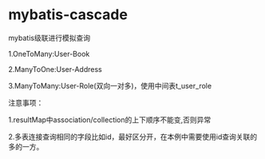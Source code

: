 # mybatis-cascade
mybatis级联进行模拟查询

1.OneToMany:User-Book

2.ManyToOne:User-Address

3.ManyToMany:User-Role(双向一对多)，使用中间表t_user_role

注意事项：

1.resultMap中association/collection的上下顺序不能变,否则异常

2.多表连接查询相同的字段比如id，最好区分开，在本例中需要使用id查询关联的多的一方。
